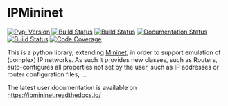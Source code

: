 # IPMininet
[![Pypi Version](https://img.shields.io/pypi/v/ipmininet.svg)](https://pypi.python.org/pypi/ipmininet/)
[![Build Status](https://jenkins-mininet.info.ucl.ac.be/buildStatus/icon?job=ipmininet%2Fpythonversion%3Dipmininet-py2%2Ctestname%3Dunittest&subject=Python2.7)](https://jenkins-mininet.info.ucl.ac.be/job/ipmininet/pythonversion=ipmininet-py2,testname=unittest)
[![Build Status](https://jenkins-mininet.info.ucl.ac.be/buildStatus/icon?job=ipmininet%2Fpythonversion%3Dipmininet-py35%2Ctestname%3Dunittest&subject=Python3.5)](https://jenkins-mininet.info.ucl.ac.be/job/ipmininet/pythonversion=ipmininet-py35,testname=unittest)
[![Documentation Status](https://readthedocs.org/projects/ipmininet/badge/?version=latest)](http://ipmininet.readthedocs.io/?badge=latest)
[![Build Status](https://jenkins-mininet.info.ucl.ac.be/buildStatus/icon?job=ipmininet%2Fpythonversion%3Dipmininet-py37%2Ctestname%3Ddoctest&subject=doc%20examples)](https://jenkins-mininet.info.ucl.ac.be/job/ipmininet/pythonversion=ipmininet-py37,testname=doctest)
[![Code Coverage](https://img.shields.io/jenkins/coverage/cobertura/https/jenkins-mininet.info.ucl.ac.be/job/ipmininet/pythonversion=ipmininet-py35,testname=unittest.svg)](https://jenkins-mininet.info.ucl.ac.be/job/ipmininet/pythonversion=ipmininet-py35,testname=unittest/cobertura)


This is a python library, extending [Mininet](http://mininet.org), in order
to support emulation of (complex) IP networks. As such it provides new classes,
such as Routers, auto-configures all properties not set by the user, such as
IP addresses or router configuration files, ...

The latest user documentation is available on
https://ipmininet.readthedocs.io/

